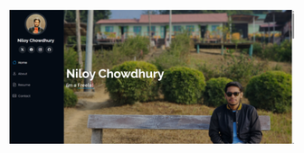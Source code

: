 ![image alt](https://github.com/Niloy9096/Niloy-Portfolio/blob/main/Screenshot%202025-03-21%20001612.png?raw=true)
